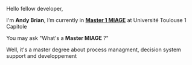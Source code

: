 Hello fellow developer,


I'm **Andy Brian**, I’m currently in [**Master 1 MIAGE**](https://www.ut-capitole.fr/formations/nos-diplomes/masters/master-1ere-annee-mention-miage-parcours-ingenierie-metier-im--310746.kjsp) at Université Toulouse 1 Capitole

You may ask "What's a **Master MIAGE** ?"

Well, it's a master degree about process managment, decision system support and developpement

